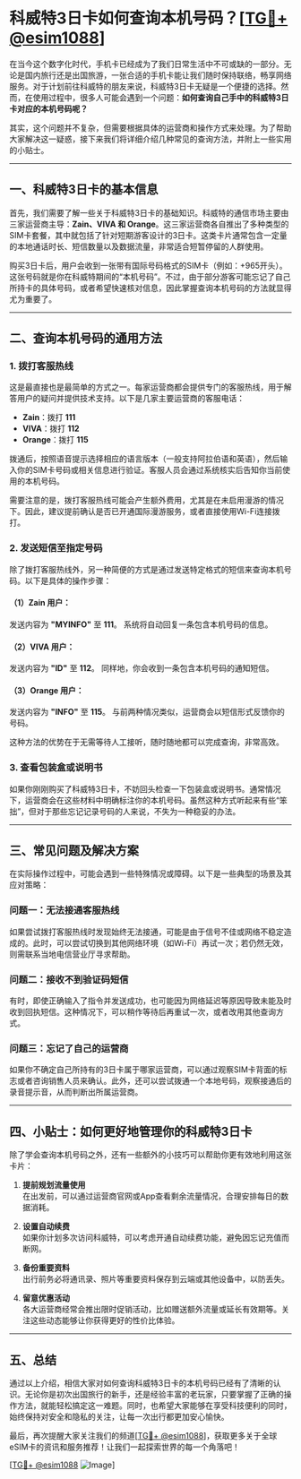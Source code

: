 # 科威特3日卡如何查询本机号码？[[TG💪+ @esim1088](https://t.me/s/esim1088)]

在当今这个数字化时代，手机卡已经成为了我们日常生活中不可或缺的一部分。无论是国内旅行还是出国旅游，一张合适的手机卡能让我们随时保持联络，畅享网络服务。对于计划前往科威特的朋友来说，科威特3日卡无疑是一个便捷的选择。然而，在使用过程中，很多人可能会遇到一个问题：**如何查询自己手中的科威特3日卡对应的本机号码呢？**

其实，这个问题并不复杂，但需要根据具体的运营商和操作方式来处理。为了帮助大家解决这一疑惑，接下来我们将详细介绍几种常见的查询方法，并附上一些实用的小贴士。

---

## **一、科威特3日卡的基本信息**

首先，我们需要了解一些关于科威特3日卡的基础知识。科威特的通信市场主要由三家运营商主导：**Zain、VIVA 和 Orange**。这三家运营商各自推出了多种类型的SIM卡套餐，其中就包括了针对短期游客设计的3日卡。这类卡片通常包含一定量的本地通话时长、短信数量以及数据流量，非常适合短暂停留的人群使用。

购买3日卡后，用户会收到一张带有国际号码格式的SIM卡（例如：+965开头）。这张号码就是你在科威特期间的“本机号码”。不过，由于部分游客可能忘记了自己所持卡的具体号码，或者希望快速核对信息，因此掌握查询本机号码的方法就显得尤为重要了。

---

## **二、查询本机号码的通用方法**

### **1. 拨打客服热线**

这是最直接也是最简单的方式之一。每家运营商都会提供专门的客服热线，用于解答用户的疑问并提供技术支持。以下是几家主要运营商的客服电话：

- **Zain**：拨打 **111**
- **VIVA**：拨打 **112**
- **Orange**：拨打 **115**

拨通后，按照语音提示选择相应的语言版本（一般支持阿拉伯语和英语），然后输入你的SIM卡号码或相关信息进行验证。客服人员会通过系统核实后告知你当前使用的本机号码。

需要注意的是，拨打客服热线可能会产生额外费用，尤其是在未启用漫游的情况下。因此，建议提前确认是否已开通国际漫游服务，或者直接使用Wi-Fi连接拨打。

### **2. 发送短信至指定号码**

除了拨打客服热线外，另一种简便的方式是通过发送特定格式的短信来查询本机号码。以下是具体的操作步骤：

#### （1）Zain 用户：
发送内容为 **"MYINFO"** 至 **111**。
系统将自动回复一条包含本机号码的信息。

#### （2）VIVA 用户：
发送内容为 **"ID"** 至 **112**。
同样地，你会收到一条包含本机号码的通知短信。

#### （3）Orange 用户：
发送内容为 **"INFO"** 至 **115**。
与前两种情况类似，运营商会以短信形式反馈你的号码。

这种方法的优势在于无需等待人工接听，随时随地都可以完成查询，非常高效。

### **3. 查看包装盒或说明书**

如果你刚刚购买了科威特3日卡，不妨回头检查一下包装盒或说明书。通常情况下，运营商会在这些材料中明确标注你的本机号码。虽然这种方式听起来有些“笨拙”，但对于那些忘记记录号码的人来说，不失为一种稳妥的办法。

---

## **三、常见问题及解决方案**

在实际操作过程中，可能会遇到一些特殊情况或障碍。以下是一些典型的场景及其应对策略：

### **问题一：无法接通客服热线**

如果尝试拨打客服热线时发现始终无法接通，可能是由于信号不佳或网络不稳定造成的。此时，可以尝试切换到其他网络环境（如Wi-Fi）再试一次；若仍然无效，则需联系当地电信营业厅寻求帮助。

### **问题二：接收不到验证码短信**

有时，即使正确输入了指令并发送成功，也可能因为网络延迟等原因导致未能及时收到回执短信。这种情况下，可以稍作等待后再重试一次，或者改用其他查询方式。

### **问题三：忘记了自己的运营商**

如果你不确定自己所持有的3日卡属于哪家运营商，可以通过观察SIM卡背面的标志或者咨询销售人员来确认。此外，还可以尝试拨通一个本地号码，观察接通后的录音提示音，从而判断出所属运营商。

---

## **四、小贴士：如何更好地管理你的科威特3日卡**

除了学会查询本机号码之外，还有一些额外的小技巧可以帮助你更有效地利用这张卡片：

1. **提前规划流量使用**  
   在出发前，可以通过运营商官网或App查看剩余流量情况，合理安排每日的数据消耗。

2. **设置自动续费**  
   如果你计划多次访问科威特，可以考虑开通自动续费功能，避免因忘记充值而断网。

3. **备份重要资料**  
   出行前务必将通讯录、照片等重要资料保存到云端或其他设备中，以防丢失。

4. **留意优惠活动**  
   各大运营商经常会推出限时促销活动，比如赠送额外流量或延长有效期等。关注这些动态能够让你获得更好的性价比体验。

---

## **五、总结**

通过以上介绍，相信大家对如何查询科威特3日卡的本机号码已经有了清晰的认识。无论你是初次出国旅行的新手，还是经验丰富的老玩家，只要掌握了正确的操作方法，就能轻松搞定这一难题。同时，也希望大家能够在享受科技便利的同时，始终保持对安全和隐私的关注，让每一次出行都更加安心愉快。

最后，再次提醒大家关注我们的频道[[TG💪+ @esim1088](https://t.me/s/esim1088)]，获取更多关于全球eSIM卡的资讯和服务推荐！让我们一起探索世界的每一个角落吧！

[[TG💪+ @esim1088](https://t.me/s/esim1088) ![Image](https://i.postimg.cc/4NQfJmqS/Snipaste-2025-05-13-00-14-12.png)]